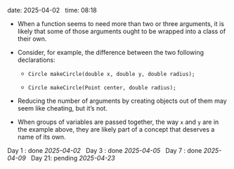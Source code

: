 date: 2025-04-02  
time: 08:18  

  - When a function seems to need more than two or three arguments, it is likely that some of those arguments ought to be wrapped into a class of their own.
    
- Consider, for example, the difference between the two following declarations:
    
    - `Circle makeCircle(double x, double y, double radius);`
        
    - `Circle makeCircle(Point center, double radius);`
        
- Reducing the number of arguments by creating objects out of them may seem like cheating, but it’s not.
    
- When groups of variables are passed together, the way `x` and `y` are in the example above, they are likely part of a concept that deserves a name of its own.

Day 1 : done *2025-04-02*  
Day 3 : done *2025-04-05*  
Day 7 : done *2025-04-09*  
Day 21: pending *2025-04-23*